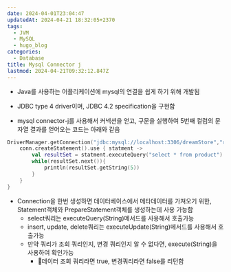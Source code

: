 ```yaml
---
date: 2024-04-01T23:04:47
updatedAt: 2024-04-21 18:32:05+2370
tags:
  - JVM
  - MySQL
  - hugo_blog
categories:
  - Database
title: Mysql Connector j
lastmod: 2024-04-21T09:32:12.847Z
---
```

* Java를 사용하는 어플리케이션에 mysql의 연결을 쉽게 하기 위해 개발됨

* JDBC type 4 driver이며, JDBC 4.2 specification을 구현함

* mysql connector-j를 사용해서 커넥션을 얻고, 구문을 실행하여 5번째 컬럼의 문자열 결과를 얻어오는 코드는 아래와 같음

```kotlin
DriverManager.getConnection("jdbc:mysql://localhost:3306/dreamStore","root","tjdgh123").use {conn ->  
    conn.createStatement().use { statment ->  
        val resultSet = statment.executeQuery("select * from product")  
        while(resultSet.next()){  
            println(resultSet.getString(5))  
        }  
    }  
}
```

* Connection을 한번 생성하면 데이터베이스에서 메타데이터를 가져오기 위한, Statement객체와 PrepareStatement객체를 생성하는데 사용 가능함
  * select쿼리는 executeQuery(String)메서드를 사용해서 호출가능
  * insert, update, delete쿼리는 executeUpdate(String)메서드를 사용해서 호출가능
  * 만약 쿼리가 조회 쿼리인지, 변경 쿼리인지 알 수 없다면, execute(String)을 사용하여 확인가능
    * 데이터 조회 쿼리라면 true, 변경쿼리라면 false를 리턴함
